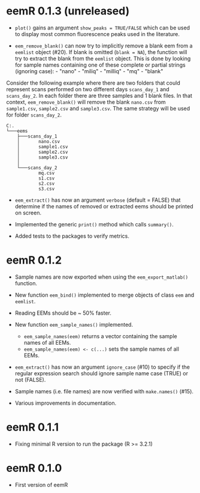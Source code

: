 # eemR 0.1.3 (unreleased)

- `plot()` gains an argument `show_peaks = TRUE/FALSE` which can be used to display most common fluorescence peaks used in the literature. 

- `eem_remove_blank()` can now try to implicitly remove a blank eem from a `eemlist` object (#20). If blank is omitted (`blank = NA`), the function will try to extract the blank from the `eemlist` object. This is done by looking for sample names containing one of these complete or partial strings (ignoring case):
      - "nano"
      - "miliq"
      - "milliq"
      - "mq"
      - "blank"

Consider the following example where there are two folders that could represent scans performed on two different days `scans_day_1` and `scans_day_2`. In each folder there are three samples and 1 blank files. In that context, `eem_remove_blank()` will remove the blank `nano.csv` from `sample1.csv`, `sample2.csv` and `sample3.csv`. The same strategy will be used for folder `scans_day_2`.

```
C:.
└───eems
    ├───scans_day_1
    │       nano.csv
    │       sample1.csv
    │       sample2.csv
    │       sample3.csv
    │
    └───scans_day_2
            mq.csv
            s1.csv
            s2.csv
            s3.csv
```

- `eem_extract()` has now an argument `verbose` (default = FALSE) that determine if the names of removed or extracted eems should be printed on screen.

- Implemented the generic `print()` method which calls `summary()`.

- Added tests to the packages to verify metrics.

# eemR 0.1.2

- Sample names are now exported when using the `eem_export_matlab()` function.

- New function `eem_bind()` implemented to merge objects of class `eem` and `eemlist`.

- Reading EEMs should be ~ 50% faster.

- New function `eem_sample_names()` implemented.
    - `eem_sample_names(eem)` returns a vector containing the sample names of all EEMs.
    - `eem_sample_names(eem) <- c(...)` sets the sample names of all EEMs.

- `eem_extract()` has now an argument `ignore_case` (#10) to specify if the regular expression search should ignore sample name case (TRUE) or not (FALSE).

- Sample names (i.e. file names) are now verified with `make.names()` (#15).

- Various improvements in documentation.

# eemR 0.1.1

- Fixing minimal R version to run the package (R >= 3.2.1)

# eemR 0.1.0

- First version of eemR

